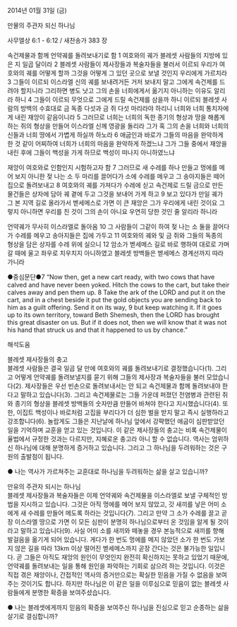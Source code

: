 2014년 01월 31일 (금)

만물의 주관자 되신 하나님



사무엘상 6:1 - 6:12 / 새찬송가 383 장


속건제물과 함께 언약궤를 돌려보내기로 함
1 여호와의 궤가 블레셋 사람들의 지방에 있은 지 일곱 달이라 2 블레셋 사람들이 제사장들과 복술자들을 불러서 이르되 우리가 여호와의 궤를 어떻게 할까 그것을 어떻게 그 있던 곳으로 보낼 것인지 우리에게 가르치라 3 그들이 이르되 이스라엘 신의 궤를 보내려거든 거저 보내지 말고 그에게 속건제를 드려야 할지니라 그리하면 병도 낫고 그의 손을 너희에게서 옮기지 아니하는 이유도 알리라 하니 4 그들이 이르되 무엇으로 그에게 드릴 속건제를 삼을까 하니 이르되 블레셋 사람의 방백의 수효대로 금 독종 다섯과 금 쥐 다섯 마리라야 하리니 너희와 너희 통치자에게 내린 재앙이 같음이니라 5 그러므로 너희는 너희의 독한 종기의 형상과 땅을 해롭게 하는 쥐의 형상을 만들어 이스라엘 신께 영광을 돌리라 그가 혹 그의 손을 너희와 너희의 신들과 너희 땅에서 가볍게 하실까 하노라 6 애굽인과 바로가 그들의 마음을 완악하게 한 것 같이 어찌하여 너희가 너희의 마음을 완악하게 하겠느냐 그가 그들 중에서 재앙을 내린 후에 그들이 백성을 가게 하므로 백성이 떠나지 아니하였느냐

재앙이 여호와로 인함인지 시험하고자 함
7 그러므로 새 수레를 하나 만들고 멍에를 메어 보지 아니한 젖 나는 소 두 마리를 끌어다가 소에 수레를 메우고 그 송아지들은 떼어 집으로 돌려보내고 8 여호와의 궤를 가져다가 수레에 싣고 속건제로 드릴 금으로 만든 물건들은 상자에 담아 궤 곁에 두고 그것을 보내어 가게 하고 9 보고 있다가 만일 궤가 그 본 지역 길로 올라가서 벧세메스로 가면 이 큰 재앙은 그가 우리에게 내린 것이요 그렇지 아니하면 우리를 친 것이 그의 손이 아니요 우연히 당한 것인 줄 알리라 하니라

언약궤가 무사히 이스라엘로 돌아옴
10 그 사람들이 그같이 하여 젖 나는 소 둘을 끌어다가 수레를 메우고 송아지들은 집에 가두고 11 여호와의 궤와 및 금 쥐와 그들의 독종의 형상을 담은 상자를 수레 위에 실으니 12 암소가 벧세메스 길로 바로 행하여 대로로 가며 갈 때에 울고 좌우로 치우치지 아니하였고 블레셋 방백들은 벧세메스 경계선까지 따라 가니라

●중심문단●7 “Now then, get a new cart ready, with two cows that have calved and have never been yoked. Hitch the cows to the cart, but take their calves away and pen them up.   8 Take the ark of the LORD and put it on the cart, and in a chest beside it put the gold objects you are sending back to him as a guilt offering. Send it on its way,  9 but keep watching it. If it goes up to its own territory, toward Beth Shemesh, then the LORD has brought this great disaster on us. But if it does not, then we will know that it was not his hand that struck us and that it happened to us by chance.”

해석도움





블레셋 제사장들의 충고  
블레셋 사람들은 결국 일곱 달 만에 여호와의 궤를 돌려보내기로 결정했습니다(1). 그리고 어떻게 언약궤를 돌려보낼지를 묻기 위해 그들의 제사장과 복술자들을 불러 모았습니다(2). 제사장들은 우선 빈손으로 돌려보내서는 안 되고 속건제물과 함께 돌려보내야 한다고 말하고 있습니다(3). 그리고 속건제물로는 그들 가운데 퍼졌던 전염병과 관련된 쥐와 종기의 형상을 블레셋 방백들의 숫자만큼 만들어 바쳐야 한다고 지시했습니다(4). 또한, 이집트 백성이나 바로처럼 고집을 부리다가 더 심한 벌을 받지 말고 즉시 실행하라고 강조합니다(6). 놀랍게도 그들은 지난날에 하나님 앞에서 강퍅했던 애굽이 심판받았던 일을 기억하며 교훈을 얻고 있는 것입니다. 이 같은 제사장들의 충고는 비록 속건제물이 율법에서 규정한 것과는 다르지만, 지혜로운 충고라 아니 할 수 없습니다. 역사는 엄위하신 하나님에 대해 분명하게 증거하고 있습니다. 그리고 그 하나님을 두려워하는 것은 구원의 출발점이 됩니다.    

● 나는 역사가 가르쳐주는 교훈대로 하나님을 두려워하는 삶을 살고 있습니까? 

만유의 주관자 되시는 하나님  
블레셋 제사장들과 복술자들은 이제 언약궤와 속건제물을 이스라엘로 보낼 구체적인 방법을 지시하고 있습니다. 그것은 아직 멍에를 메어 보지 않았고, 갓 새끼를 낳은 어미 소에게 새 수레를 만들어 메도록 하라는 것입니다(7). 그리고 만약 그 소가 수레를 끌고 곧장 이스라엘 땅으로 가면 이 모든 심판이 분명히 하나님으로부터 온 것임을 알게 될 것이라고 말하고 있습니다(9). 사실 어미 소를 새끼와 떼놓을 경우 본능적으로 새끼를 향해 발걸음을 옮기게 되어 있습니다. 게다가 한 번도 멍에를 메지 않았던 소가 한 번도 가보지 않은 길을 따라 13km 이상 떨어진 벧세메스까지 곧장 간다는 것은 불가능한 일입니다. 곧 그들은 아직도 재앙의 원인이 무엇인지 완전히 확신하지는 못하고 있었기 때문에, 언약궤를 돌려보내는 일을 통해 원인을 파악하는 기회로 삼으려 하는 것입니다. 이것은 직접 겪은 재앙이나, 간접적인 역사의 증거만으로는 확실한 믿음을 가질 수 없음을 보여주는 것이기도 합니다. 하지만 하나님은 이 같은 일을 이루심으로 믿음이 없는 블레셋 사람들에게 분명한 확증을 보여주셨습니다. 

● 나는 블레셋에게까지 믿음의 확증을 보여주신 하나님을 진심으로 믿고 순종하는 삶을 살기로 결심합니까?